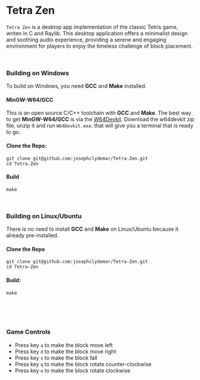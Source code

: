 # Tetra Zen
`Tetra Zen` is a desktop app implementation of the classic Tetris game, writen in C and Raylib. This desktop application offers a minimalist design and soothing audio experience, providing a serene and engaging environment for players to enjoy the timeless challenge of block placement.

<br>

### Building on Windows
To build on Windows, you need **GCC** and **Make** installed.      

#### MinGW-W64/GCC
This is an open source C/C++ toolchain with **GCC** and **Make**. The best way to get **MinGW-W64/GCC** is via the [W64Devkit](https://github.com/skeeto/w64devkit/). Download the w64devkit zip file, unzip it and run `W64Devkit.exe`. that will give you a terminal that is ready to go.      


#### Clone the Repo:
```
git clone git@github.com:josephclydemar/Tetra-Zen.git
cd Tetra-Zen
```

#### Build
```
make
```

<br>


### Building on Linux/Ubuntu
There is no need to install **GCC** and **Make** on Linux/Ubuntu because it already pre-installed.     

#### Clone the Repo
```
git clone git@github.com:josephclydemar/Tetra-Zen.git
cd Tetra-Zen
```

#### Build:
```
make
```

<br>
<br>
<br>


### Game Controls
- Press key `a` to make the block move left
- Press key `d` to make the block move right
- Press key `s` to make the block fall
- Press key `q` to make the block rotate counter-clockwise
- Press key `e` to make the block rotate clockwise


